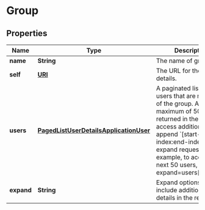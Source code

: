 

# Group

## Properties

Name | Type | Description | Notes
------------ | ------------- | ------------- | -------------
**name** | **String** | The name of group. |  [optional]
**self** | [**URI**](URI.md) | The URL for these group details. |  [optional] [readonly]
**users** | [**PagedListUserDetailsApplicationUser**](PagedListUserDetailsApplicationUser.md) | A paginated list of the users that are members of the group. A maximum of 50 users is returned in the list, to access additional users append &#x60;[start-index:end-index]&#x60; to the expand request. For example, to access the next 50 users, use&#x60;?expand&#x3D;users[51:100]&#x60;. |  [optional] [readonly]
**expand** | **String** | Expand options that include additional group details in the response. |  [optional] [readonly]



